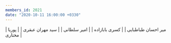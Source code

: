 ```yaml
---
members_id: 2021
date: "2020-10-11 16:00:00 +0330"
---
```


| میر احسان طباطبایی |
| کسری بابازاده      |
| امیر سلطانی        |
| سید مهران عبقری    |
| پوریا مختاری       |
